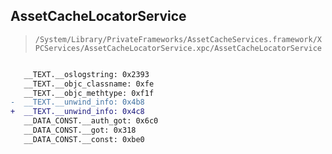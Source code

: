 ## AssetCacheLocatorService

> `/System/Library/PrivateFrameworks/AssetCacheServices.framework/XPCServices/AssetCacheLocatorService.xpc/AssetCacheLocatorService`

```diff

   __TEXT.__oslogstring: 0x2393
   __TEXT.__objc_classname: 0xfe
   __TEXT.__objc_methtype: 0xf1f
-  __TEXT.__unwind_info: 0x4b8
+  __TEXT.__unwind_info: 0x4c8
   __DATA_CONST.__auth_got: 0x6c0
   __DATA_CONST.__got: 0x318
   __DATA_CONST.__const: 0xbe0

```
